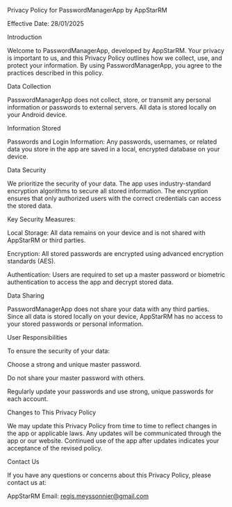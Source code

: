 Privacy Policy for PasswordManagerApp by AppStarRM

Effective Date: 28/01/2025

Introduction

Welcome to PasswordManagerApp, developed by AppStarRM. Your privacy is important to us, and this Privacy Policy outlines how we collect, use, and protect your information. By using PasswordManagerApp, you agree to the practices described in this policy.

Data Collection

PasswordManagerApp does not collect, store, or transmit any personal information or passwords to external servers. All data is stored locally on your Android device.

Information Stored

Passwords and Login Information: Any passwords, usernames, or related data you store in the app are saved in a local, encrypted database on your device.

Data Security

We prioritize the security of your data. The app uses industry-standard encryption algorithms to secure all stored information. The encryption ensures that only authorized users with the correct credentials can access the stored data.

Key Security Measures:

Local Storage: All data remains on your device and is not shared with AppStarRM or third parties.

Encryption: All stored passwords are encrypted using advanced encryption standards (AES).

Authentication: Users are required to set up a master password or biometric authentication to access the app and decrypt stored data.

Data Sharing

PasswordManagerApp does not share your data with any third parties. Since all data is stored locally on your device, AppStarRM has no access to your stored passwords or personal information.

User Responsibilities

To ensure the security of your data:

Choose a strong and unique master password.

Do not share your master password with others.

Regularly update your passwords and use strong, unique passwords for each account.

Changes to This Privacy Policy

We may update this Privacy Policy from time to time to reflect changes in the app or applicable laws. Any updates will be communicated through the app or our website. Continued use of the app after updates indicates your acceptance of the revised policy.

Contact Us

If you have any questions or concerns about this Privacy Policy, please contact us at:

AppStarRM
Email: regis.meyssonnier@gmail.com

